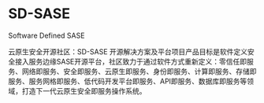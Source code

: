 # SD-SASE
Software Defined SASE

云原生安全开源社区：SD-SASE 开源解决方案及平台项目产品目标是软件定义安全接入服务边缘SASE开源平台，社区致力于通过软件方式重新定义：零信任即服务、网络即服务、安全即服务、云原生即服务、身份即服务、计算即服务、存储即服务、服务网格即服务、低代码开发平台即服务、API即服务、数据库即服务等领域，打造下一代云原生安全即服务操作系统。
